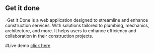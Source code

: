 ## Get it done

-Get It Done is a web application designed to streamline and enhance construction services.
With solutions tailored to plumbing, mechanics, architecture, and more.
It helps users to enhance efficiency and collaboration in their construction projects.

#Live demo
[click here](https://get-it-done-bay.vercel.app/)

